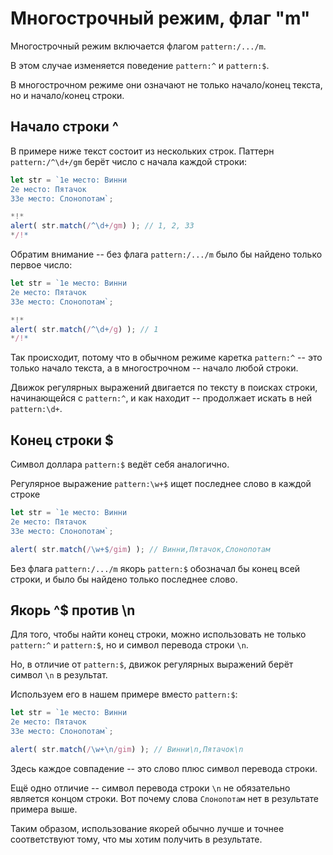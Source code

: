 # Многострочный режим, флаг "m"

Многострочный режим включается флагом `pattern:/.../m`.

В этом случае изменяется поведение `pattern:^` и `pattern:$`.

В многострочном режиме они означают не только начало/конец текста, но и начало/конец строки.

## Начало строки ^

В примере ниже текст состоит из нескольких строк. Паттерн `pattern:/^\d+/gm` берёт число с начала каждой строки:

```js run
let str = `1е место: Винни
2е место: Пятачок
33е место: Слонопотам`;

*!*
alert( str.match(/^\d+/gm) ); // 1, 2, 33
*/!*
```

Обратим внимание -- без флага  `pattern:/.../m` было бы найдено только первое число:


```js run
let str = `1е место: Винни
2е место: Пятачок
33е место: Слонопотам`;

*!*
alert( str.match(/^\d+/g) ); // 1
*/!*
```

Так происходит, потому что в обычном режиме каретка `pattern:^` -- это только начало текста, а в многострочном -- начало любой строки.

Движок регулярных выражений двигается по тексту в поисках строки, начинающейся с `pattern:^`, и как находит -- продолжает искать в ней `pattern:\d+`.

## Конец строки $

Символ доллара `pattern:$` ведёт себя аналогично.

Регулярное выражение `pattern:\w+$` ищет последнее слово в каждой строке

```js run
let str = `1е место: Винни
2е место: Пятачок
33е место: Слонопотам`;

alert( str.match(/\w+$/gim) ); // Винни,Пятачок,Слонопотам
```

Без флага `pattern:/.../m` якорь `pattern:$` обозначал бы конец всей строки, и было бы найдено только последнее слово.

## Якорь ^$ против \n

Для того, чтобы найти конец строки, можно использовать не только `pattern:^` и `pattern:$`, но и символ перевода строки `\n`.

Но, в отличие от `pattern:$`, движок регулярных выражений берёт символ `\n` в результат.

Используем его в нашем примере вместо `pattern:$`:

```js run
let str = `1е место: Винни
2е место: Пятачок
33е место: Слонопотам`;

alert( str.match(/\w+\n/gim) ); // Винни\n,Пятачок\n
```

Здесь каждое совпадение -- это слово плюс символ перевода строки.

Ещё одно отличие -- символ перевода строки `\n` не обязательно является концом строки. Вот почему слова `Слонопотам` нет в результате примера выше.

Таким образом, использование якорей обычно лучше и точнее соответствуют тому, что мы хотим получить в результате.
